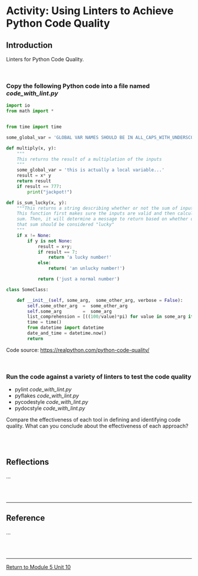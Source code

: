 # Activity: Using Linters to Achieve Python Code Quality

## Introduction
Linters for Python Code Quality. 

<br>

### Copy the following Python code into a file named _code_with_lint.py_

```python
import io
from math import *


from time import time

some_global_var = 'GLOBAL VAR NAMES SHOULD BE IN ALL_CAPS_WITH_UNDERSCOES'

def multiply(x, y):
    """
    This returns the result of a multiplation of the inputs
    """
    some_global_var = 'this is actually a local variable...'
    result = x* y
    return result
    if result == 777:
        print("jackpot!")

def is_sum_lucky(x, y):
    """This returns a string describing whether or not the sum of input is lucky
    This function first makes sure the inputs are valid and then calculates the
    sum. Then, it will determine a message to return based on whether or not
    that sum should be considered "lucky"
    """
    if x != None:
        if y is not None:
            result = x+y;
            if result == 7:
                return 'a lucky number!'
            else:
                return( 'an unlucky number!')

            return ('just a normal number')

class SomeClass:

    def __init__(self, some_arg,  some_other_arg, verbose = False):
        self.some_other_arg  =  some_other_arg
        self.some_arg        =  some_arg
        list_comprehension = [((100/value)*pi) for value in some_arg if value != 0]
        time = time()
        from datetime import datetime
        date_and_time = datetime.now()
        return
```
Code source: https://realpython.com/python-code-quality/

<br>

### Run the code against a variety of linters to test the code quality <br>
 - pylint _code_with_lint.py_
 - pyflakes _code_with_lint.py_
 - pycodestyle _code_with_lint.py_
 - pydocstyle _code_with_lint.py_

Compare the effectiveness of each tool in defining and identifying code quality. 
What can you conclude about the effectiveness of each approach?

<br><br>

## Reflections
...

<br><br>

---

## Reference
...

<br><br>

---

[Return to Module 5 Unit 10](SEPM_Unit10.md)
